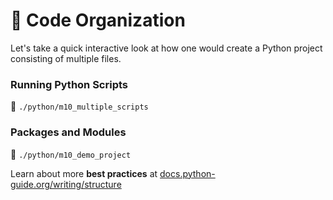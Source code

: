 <!-- .slide: id="-code-organization" -->

# 🐍 Code Organization
<!-- .element: class="headline" -->

Let's take a quick interactive look at how one would create a Python project consisting of multiple files.

### Running Python Scripts

📜 `./python/m10_multiple_scripts`
<!-- .element: class="snippet" -->

### Packages and Modules

📜 `./python/m10_demo_project`
<!-- .element: class="snippet" -->

Learn about more **best practices** at [docs.python-guide.org/writing/structure](https://docs.python-guide.org/writing/structure/)

